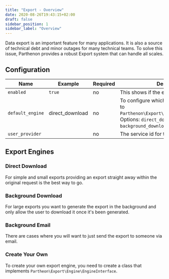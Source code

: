 ```yaml
---
title: "Export - Overview"
date: 2020-08-26T19:43:15+02:00
draft: false
sidebar_position: 1
sidebar_label: "Overview"
---
```

Data export is an important feature for many applications. It is also a source of technical debt and minor outages for many technical teams. To solve this issue, Parthenon provides a robust Export system that can handle all scales.

## Configuration

| Name | Example | Required | Description |
| --- | --- | --- | --- |
| `enabled` | `true` | no | This shows if the export module is enabled |
| `default_engine` | direct_download | no | To configure which export engine is linked to `Parthenon\Export\Engine\EngineInterface`. Options: `direct_download`, `background_download`, `background_email` |
| `user_provider` |  | no | The service id for the user provider |


## Export Engines

### Direct Download

For simple and small exports providing an export straight away within the original request is the best way to go.

### Background Download

For large exports you want to generate the export in the background and only allow the user to download it once it's been generated.

### Background Email

There are cases where you will want to just send the export to someone via email.

### Create Your Own

To create your own export engine, you need to create a class that implements `Partheon\Export\Engine\EngineInterface`.
